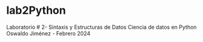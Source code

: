 # lab2Python
Laboratorio # 2- Sintaxis y Estructuras de Datos
Ciencia de datos en Python
Oswaldo Jiménez - Febrero 2024
